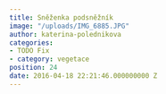 ```yaml
---
title: Sněženka podsněžník
image: "/uploads/IMG_6885.JPG"
author: katerina-polednikova
categories:
- TODO Fix
- category: vegetace
position: 24
date: 2016-04-18 22:21:46.000000000 Z
---
```

